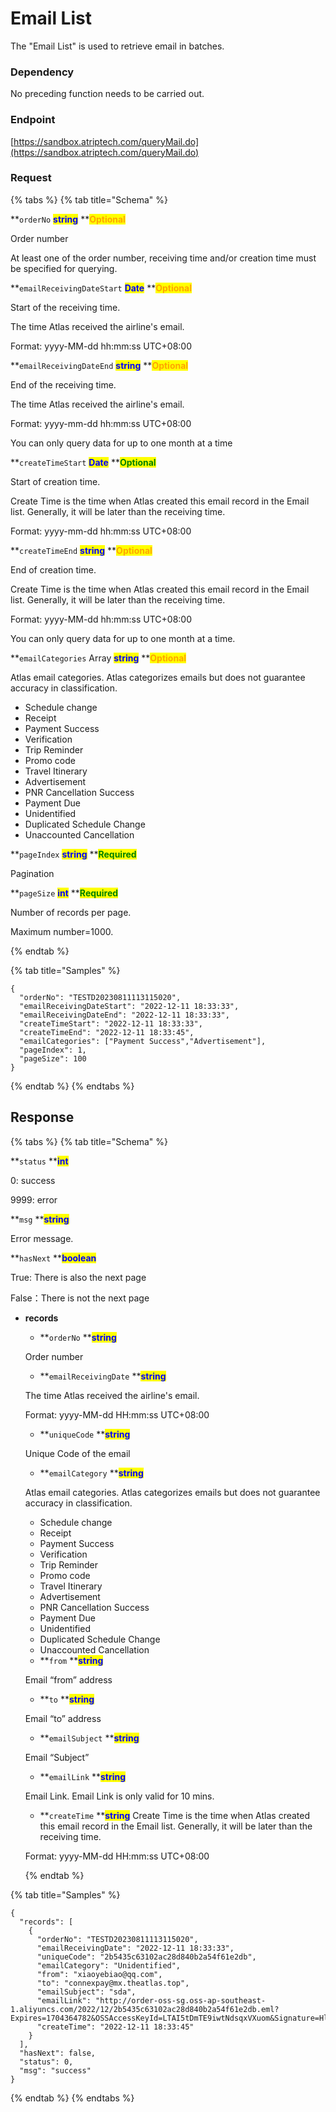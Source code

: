 # Email List

The "Email List" is used to retrieve email in batches.

### Dependency

No preceding function needs to be carried out.

### Endpoint
[https://sandbox.atriptech.com/queryMail.do](https://sandbox.atriptech.com/queryMail.do)

### Request

{% tabs %}
{% tab title="Schema" %}


**`orderNo`  **<mark style="color:blue;">**string**</mark>**  **<mark style="color:orange;">**Optional**</mark>

Order number

At least one of the order number, receiving time and/or creation time must be specified for querying.

**`emailReceivingDateStart`  **<mark style="color:blue;">**Date**</mark>**  **<mark style="color:orange;">**Optional**</mark>

Start of the receiving time.

The time Atlas received the airline's email.

Format: yyyy-MM-dd hh:mm:ss UTC+08:00


**`emailReceivingDateEnd`  **<mark style="color:blue;">**string**</mark>**  **<mark style="color:orange;">**Optional**</mark>

End of the receiving time.

The time Atlas received the airline's email.

Format: yyyy-mm-dd hh:mm:ss UTC+08:00

You can only query data for up to one month at a time

**`createTimeStart`  **<mark style="color:blue;">**Date**</mark>**  **<mark style="color:green;">**Optional**</mark>

Start of creation time.

Create Time is the time when Atlas created this email record in the Email list. Generally, it will be later than the receiving time.

Format: yyyy-mm-dd hh:mm:ss UTC+08:00

**`createTimeEnd`  **<mark style="color:blue;">**string**</mark>**  **<mark style="color:orange;">**Optional**</mark>

End of creation time.

Create Time is the time when Atlas created this email record in the Email list. Generally, it will be later than the receiving time.

Format: yyyy-MM-dd hh:mm:ss UTC+08:00

You can only query data for up to one month at a time.

**`emailCategories` Array **<mark style="color:blue;">**string**</mark>**  **<mark style="color:orange;">**Optional**</mark>

Atlas email categories. Atlas categorizes emails but does not guarantee accuracy in classification.
- Schedule change
- Receipt
- Payment Success
- Verification
- Trip Reminder
- Promo code
- Travel Itinerary
- Advertisement
- PNR Cancellation Success
- Payment Due
- Unidentified
- Duplicated Schedule Change
- Unaccounted Cancellation

**`pageIndex`  **<mark style="color:blue;">**string**</mark>**  **<mark style="color:green;">**Required**</mark>

Pagination

**`pageSize`  **<mark style="color:blue;">**int**</mark>**  **<mark style="color:green;">**Required**</mark>

Number of records per page.

Maximum number=1000.

{% endtab %}


{% tab title="Samples" %}
```
{
  "orderNo": "TESTD20230811113115020",
  "emailReceivingDateStart": "2022-12-11 18:33:33",
  "emailReceivingDateEnd": "2022-12-11 18:33:33",
  "createTimeStart": "2022-12-11 18:33:33",
  "createTimeEnd": "2022-12-11 18:33:45",
  "emailCategories": ["Payment Success","Advertisement"],
  "pageIndex": 1,
  "pageSize": 100
}
```

{% endtab %}
{% endtabs %}

## Response

{% tabs %}
{% tab title="Schema" %}

**`status`  **<mark style="color:blue;">**int**</mark>

0: success

9999: error 

**`msg`  **<mark style="color:blue;">**string**</mark>

Error message.

**`hasNext`  **<mark style="color:blue;">**boolean**</mark>

True: There is also the next page

False：There is not the next page

* **records**
  *   **`orderNo` **<mark style="color:blue;">**string**</mark>

  Order number

  *   **`emailReceivingDate` **<mark style="color:blue;">**string**</mark>

  The time Atlas received the airline's email.

  Format: yyyy-MM-dd HH:mm:ss UTC+08:00

  *   **`uniqueCode` **<mark style="color:blue;">**string**</mark>

  Unique Code of the email

  *   **`emailCategory` **<mark style="color:blue;">**string**</mark>

  Atlas email categories. Atlas categorizes emails but does not guarantee accuracy in classification.
  - Schedule change
  - Receipt
  - Payment Success
  - Verification
  - Trip Reminder
  - Promo code
  - Travel Itinerary
  - Advertisement
  - PNR Cancellation Success
  - Payment Due
  - Unidentified
  - Duplicated Schedule Change
  - Unaccounted Cancellation

  *   **`from` **<mark style="color:blue;">**string**</mark>

  Email “from” address

  *   **`to` **<mark style="color:blue;">**string**</mark>

  Email “to” address

  *   **`emailSubject` **<mark style="color:blue;">**string**</mark>
  
  Email “Subject”

  *   **`emailLink` **<mark style="color:blue;">**string**</mark>
  
  Email Link. Email Link is only valid for 10 mins.

  *   **`createTime` **<mark style="color:blue;">**string**</mark>
  Create Time is the time when Atlas created this email record in the Email list. Generally, it will be later than the receiving time.

  Format: yyyy-MM-dd HH:mm:ss UTC+08:00


  {% endtab %}


{% tab title="Samples" %}
```
{
  "records": [
    {
      "orderNo": "TESTD20230811113115020",
      "emailReceivingDate": "2022-12-11 18:33:33",
      "uniqueCode": "2b5435c63102ac28d840b2a54f61e2db",
      "emailCategory": "Unidentified",
      "from": "xiaoyebiao@qq.com",
      "to": "connexpay@mx.theatlas.top",
      "emailSubject": "sda",
      "emailLink": "http://order-oss-sg.oss-ap-southeast-1.aliyuncs.com/2022/12/2b5435c63102ac28d840b2a54f61e2db.eml?Expires=1704364782&OSSAccessKeyId=LTAI5tDmTE9iwtNdsqxVXuom&Signature=Hl6vBTM8lv%2Fan%2FFnCVQmQnwaXnk%3D",
      "createTime": "2022-12-11 18:33:45"
    }
  ],
  "hasNext": false,
  "status": 0,
  "msg": "success"
}
```

{% endtab %}
{% endtabs %}



  








